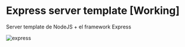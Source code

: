 # Express server template [Working]
Server template de NodeJS + el framework Express

![express](https://github.com/dimelorobert/express-template/blob/main/public/image/node%2Bexpress.jpg)

